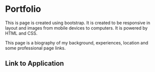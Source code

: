 # Portfolio
This is page is created using bootstrap. It is created to be responsive in layout and images from mobile devices to computers. It is powered by HTML and CSS.

  This page is a biography of my background, experiences, location and some professional page links. 


## Link to Application


